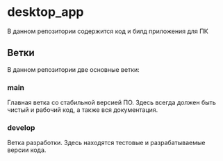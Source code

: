 # desktop_app
В данном репозитории содержится код и билд приложения для ПК
## Ветки
В данном репозитории две основные ветки:
### main
Главная ветка со стабильной версией ПО. Здесь всегда должен быть чистый и рабочий код, а также вся документация. 
### develop
Ветка разработки. Здесь находятся тестовые и разрабатываемые версии кода. 